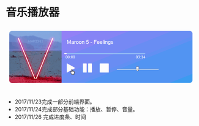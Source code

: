 # 音乐播放器

<img src="img/demo.gif">

[^演示]: http://www.bayir.cc/demo/musicplayer

* 2017/11/23完成一部分前端界面。
* 2017/11/24完成部分基础功能：播放、暂停、音量。
* 2017/11/26 完成进度条、时间